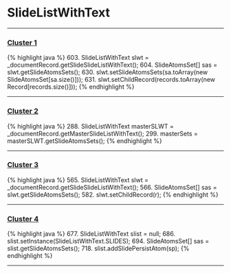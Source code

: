 # SlideListWithText

***

### [Cluster 1](./1)
{% highlight java %}
603. SlideListWithText slwt = _documentRecord.getSlideSlideListWithText();
604. SlideAtomsSet[] sas = slwt.getSlideAtomsSets();
630.   slwt.setSlideAtomsSets(sa.toArray(new SlideAtomsSet[sa.size()]));
631.   slwt.setChildRecord(records.toArray(new Record[records.size()]));
{% endhighlight %}

***

### [Cluster 2](./2)
{% highlight java %}
288. SlideListWithText masterSLWT = _documentRecord.getMasterSlideListWithText();
299.   masterSets = masterSLWT.getSlideAtomsSets();
{% endhighlight %}

***

### [Cluster 3](./3)
{% highlight java %}
565. SlideListWithText slwt = _documentRecord.getSlideSlideListWithText();
566. SlideAtomsSet[] sas = slwt.getSlideAtomsSets();
582. slwt.setChildRecord(r);
{% endhighlight %}

***

### [Cluster 4](./4)
{% highlight java %}
677. SlideListWithText slist = null;
686.   slist.setInstance(SlideListWithText.SLIDES);
694. SlideAtomsSet[] sas = slist.getSlideAtomsSets();
718. slist.addSlidePersistAtom(sp);
{% endhighlight %}

***

